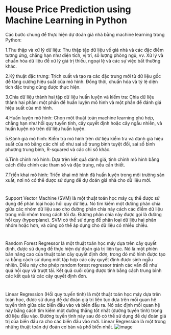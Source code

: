 # House Price Prediction using Machine Learning in Python
Các bước chung để thực hiện dự đoán giá nhà bằng machine learning trong Python:

1.Thu thập và xử lý dữ liệu: Thu thập tập dữ liệu về giá nhà và các đặc điểm tương ứng, chẳng hạn như diện tích, vị trí, số lượng phòng ngủ, vv. Xử lý và chuẩn hóa dữ liệu để xử lý giá trị thiếu, ngoại lệ và các sự việc bất thường khác.

2.Kỹ thuật đặc trưng: Trích xuất và tạo ra các đặc trưng mới từ dữ liệu gốc để tăng cường hiệu suất của mô hình. Đồng thời, chuẩn hóa và tỷ lệ diện tích đặc trưng cũng được thực hiện.

3.Chia dữ liệu thành hai tập dữ liệu huấn luyện và kiểm tra: Chia dữ liệu thành hai phần: một phần để huấn luyện mô hình và một phần để đánh giá hiệu suất của mô hình.

4.Huấn luyện mô hình: Chọn một thuật toán machine learning phù hợp, chẳng hạn như hồi quy tuyến tính, cây quyết định hoặc cây ngẫu nhiên, và
huấn luyện nó trên dữ liệu huấn luyện.

5.Đánh giá mô hình: Kiểm tra mô hình trên dữ liệu kiểm tra và đánh giá hiệu suất của nó bằng các chỉ số như sai số trung bình tuyệt đối, sai số bình phương trung bình, R-squared và các chỉ số khác.

6.Tinh chỉnh mô hình: Dựa trên kết quả đánh giá, tinh chỉnh mô hình bằng cách điều chỉnh các tham số và đặc trưng, nếu cần thiết.

7.Triển khai mô hình: Triển khai mô hình đã huấn luyện trong môi trường sản xuất, nơi nó có thể được sử dụng để dự đoán giá nhà cho dữ liệu mới.

#
Support Vector Machine (SVM) là một thuật toán học máy cụ thể được sử dụng để phân loại hoặc hồi quy dữ liệu. Nó tìm kiếm một đường phân chia giữa các nhóm dữ liệu sao cho đường phân chia này cách các điểm dữ liệu trong mỗi nhóm trong cách tối đa. Đường phân chia này được gọi là đường hồi quy (hyperplane). SVM có thể sử dụng để phân loại dữ liệu hai phân nhóm hoặc hơn, và cũng có thể áp dụng cho dữ liệu có nhiều chiều.

#
Random Forest Regressor là một thuật toán học máy dựa trên cây quyết định, được sử dụng để thực hiện dự đoán giá trị liên tục. Nó là một phiên bản nâng cao của thuật toán cây quyết định đơn, trong đó mô hình được tạo ra bằng cách sử dụng một tập hợp các cây quyết định được sinh ngẫu nhiên. Điều này cho phép random forest regressor tránh các vấn đề như quá hồi quy và trượt tải. Kết quả cuối cùng được tính bằng cách trung bình các kết quả từ các cây quyết định đơn.

#
Linear Regression (Hồi quy tuyến tính) là một thuật toán học máy dựa trên toán học, được sử dụng để dự đoán giá trị liên tục dựa trên mối quan hệ tuyến tính giữa các biến đầu vào và biến đầu ra. Nó xác định mối quan hệ này bằng cách tìm kiếm một đường thẳng tốt nhất (đường tuyến tính) trong dữ liệu đầu vào. Đường tuyến tính này sau đó có thể sử dụng để dự đoán giá trị của biến đầu ra cho các biến đầu vào mới. Linear Regression là một trong những thuật toán dự đoán cơ bản và phổ biến nhất.
![image](https://user-images.githubusercontent.com/64000769/217302400-e35d0f19-9991-4f37-9e16-49ec27a74e34.png)

